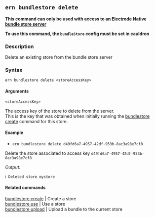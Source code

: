 ## `ern bundlestore delete`

**This command can only be used with access to an [Electrode Native bundle store server]**

**To use this command, the `bundleStore` config must be set in cauldron**

### Description

Delete an existing store from the bundle store server

### Syntax

`ern bundlestore delete <storeAccessKey>`

#### Arguments

`<storeAccessKey>`

The access key of the store to delete from the server.  
This is the key that was obtained when initially running the [bundlestore create] command for this store.

#### Example

- `ern bundlestore delete d49fd6a7-4957-42df-953b-8ac3a98e7cf8`

Delete the store associated to access key `d49fd6a7-4957-42df-953b-8ac3a98e7cf8`

_Output:_

```
ℹ Deleted store mystore
```

#### Related commands

[bundlestore create] | Create a store  
[bundlestore use] | Use a store  
[bundlestore upload] | Upload a bundle to the current store

[bundlestore create]: ./create.md
[bundlestore use]: ./use.md
[bundlestore upload]: ./upload.md
[platform config set]: ../platform/config/set.md
[electrode native bundle store server]: https://github.com/electrode-io/ern-bundle-store
